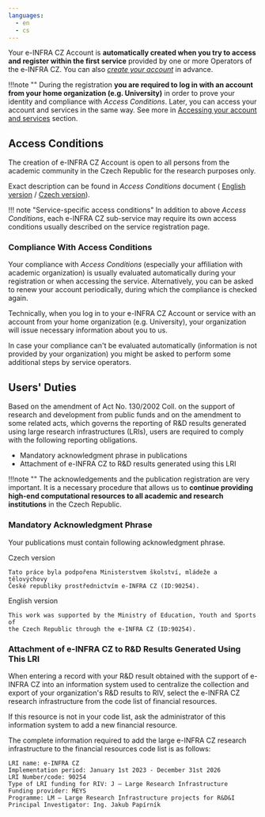```yaml
---
languages:
  - en
  - cs
---
```

Your e-INFRA CZ Account is **automatically created when you try to access
and register within the first service** provided by one or more Operators of
the e-INFRA CZ. You can also *[create your account](https://signup.e-infra.cz/anyfed/registrar/?vo=e-infra.cz)* 
in advance.

!!!note ""
    During the registration **you are required to log in with an 
    account from your home organization (e.g. University)** in order to prove 
    your identity and compliance with *Access Conditions*. Later, you can 
    access your account and services in the same way. See more in 
    [Accessing your account and services](/account/access) section.

## Access Conditions

The creation of e-INFRA CZ Account is open to all persons from the 
academic community in the Czech Republic for the research purposes only.

Exact description can be found in *Access Conditions* document (
[English version](https://www.e-infra.cz/cs/file/8c17a18b8d2d21bade1fe2b4b0efe81c/525/20210408_Podminky_e-INFRA-CZ_EN.pdf)
 / [Czech version](https://www.e-infra.cz/cs/file/59a671ec983f99f18cdf162f4d6cd9ea/380/20210408_Podminky_e-INFRA-CZ_schvaleni.pdf)).

!!! note "Service-specific access conditions"
    In addition to above *Access Conditions*, each e-INFRA CZ sub-service 
    may require its own access conditions usually described on the service 
    registration page.

### Compliance With Access Conditions

Your compliance with *Access Conditions* (especially your affiliation with 
academic organization) is usually evaluated automatically during your 
registration or when accessing the service. Alternatively, you can be 
asked to renew your account periodically, during which the compliance is 
checked again.

Technically, when you log in to your e-INFRA CZ Account or service with an 
account from your home organization (e.g. University), your organization
will issue necessary information about you to us.

In case your compliance can't be evaluated automatically (information is not 
provided by your organization) you might be asked to perform some additional 
steps by service operators.

## Users' Duties

Based on the amendment of Act No. 130/2002 Coll. on the support of research 
and development from public funds and on the amendment to some related acts, 
which governs the reporting of R&D results generated using large research 
infrastructures (LRIs), users are required to comply with the following 
reporting obligations.

- Mandatory acknowledgment phrase in publications
- Attachment of e-INFRA CZ to R&D results generated using this LRI

!!!note ""
    The acknowledgements and the publication registration are very important.
    It is a necessary procedure that allows us to **continue providing high-end
    computational resources to all academic and research institutions** in the 
    Czech Republic.

### Mandatory Acknowledgment Phrase

Your publications must contain following acknowledgment phrase.

Czech version

    Tato práce byla podpořena Ministerstvem školství, mládeže a tělovýchovy
    České republiky prostřednictvím e-INFRA CZ (ID:90254).

English version

    This work was supported by the Ministry of Education, Youth and Sports of
    the Czech Republic through the e-INFRA CZ (ID:90254).

### Attachment of e-INFRA CZ to R&D Results Generated Using This LRI

When entering a record with your R&D result obtained with the support of e-INFRA CZ into an information system used to centralize the collection and export of your organization's R&D results to RIV, select the e-INFRA CZ research infrastructure from the code list of financial resources.

If this resource is not in your code list, ask the administrator of this information system to add a new financial resource.

The complete information required to add the large e-INFRA CZ research infrastructure to the financial resources code list is as follows:

    LRI name: e-INFRA CZ
    Implementation period: January 1st 2023 - December 31st 2026
    LRI Number/code: 90254
    Type of LRI funding for RIV: J – Large Research Infrastructure
    Funding provider: MEYS
    Programme: LM – Large Research Infrastructure projects for R&D&I
    Principal Investigator: Ing. Jakub Papírník
